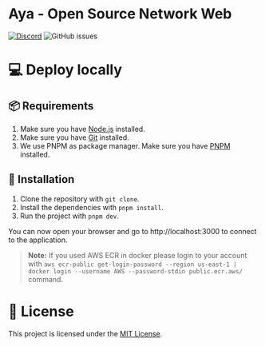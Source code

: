 # Aya - Open Source Network Web
[![Discord](https://img.shields.io/discord/1072074800622739476?color=7289da&logo=discord&logoColor=white)](https://discord.gg/itdepremyardim)
![GitHub issues](https://img.shields.io/github/issues/acikkaynak/aya-website)

# 💻 Deploy locally
## 📦 Requirements
1. Make sure you have [Node.js](https://nodejs.org/en/) installed.
2. Make sure you have [Git](https://git-scm.com/) installed.
3. We use PNPM as package manager. Make sure you have [PNPM](https://pnpm.js.org/) installed.

## 🚀 Installation
1. Clone the repository with `git clone`.
2. Install the dependencies with `pnpm install`.
3. Run the project with `pnpm dev`.

You can now open your browser and go to http://localhost:3000 to connect to the application.

> **Note:** If you used AWS ECR in docker please login to your account with `aws ecr-public get-login-password --region us-east-1 | docker login --username AWS --password-stdin public.ecr.aws/` command.

# 📝 License
This project is licensed under the [MIT License](./LICENSE).
